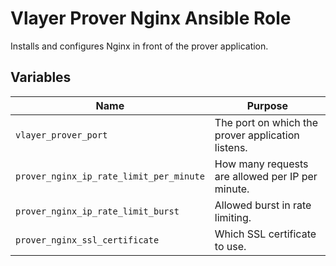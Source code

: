 # Vlayer Prover Nginx Ansible Role

Installs and configures Nginx in front of the prover application.

## Variables

| Name | Purpose |
| --- | --- |
| `vlayer_prover_port` | The port on which the prover application listens. |
| `prover_nginx_ip_rate_limit_per_minute` | How many requests are allowed per IP per minute. |
| `prover_nginx_ip_rate_limit_burst` | Allowed burst in rate limiting. |
| `prover_nginx_ssl_certificate` | Which SSL certificate to use. |
